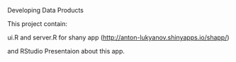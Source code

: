 Developing Data Products

This project contain:

ui.R and server.R for shany app (http://anton-lukyanov.shinyapps.io/shapp/)

and RStudio Presentaion about this app.